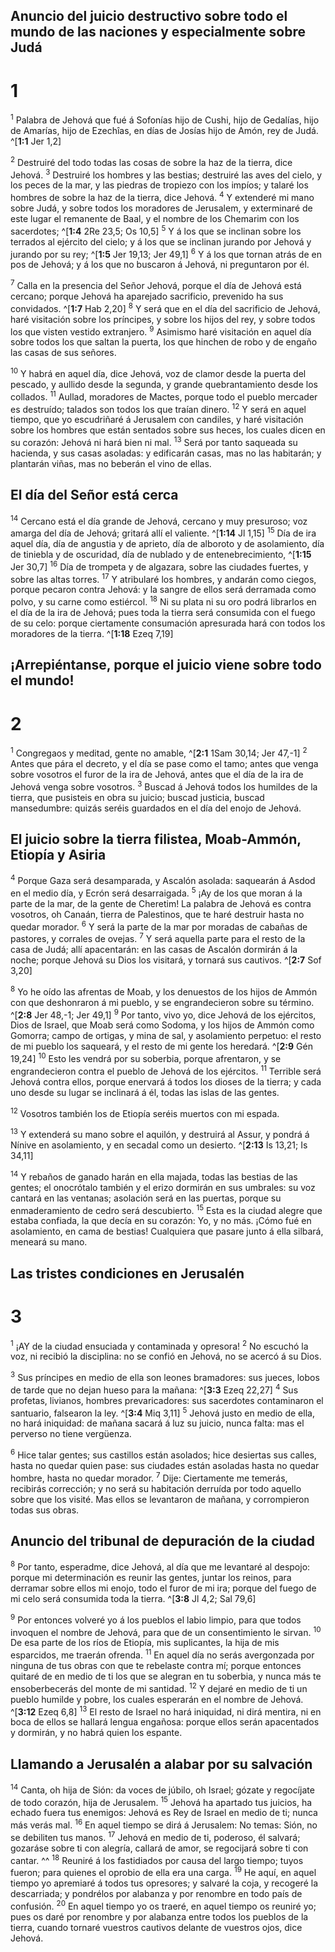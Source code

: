 ## Anuncio del juicio destructivo sobre todo el mundo de las naciones y especialmente sobre Judá
# 1 
<sup>1</sup> Palabra de Jehová que fué á Sofonías hijo de Cushi, hijo de Gedalías, hijo de Amarías, hijo de Ezechîas, en días de Josías hijo de Amón, rey de Judá. ^[**1:1** Jer 1,2] 


<sup>2</sup> Destruiré del todo todas las cosas de sobre la haz de la tierra, dice Jehová. <sup>3</sup> Destruiré los hombres y las bestias; destruiré las aves del cielo, y los peces de la mar, y las piedras de tropiezo con los impíos; y talaré los hombres de sobre la haz de la tierra, dice Jehová. <sup>4</sup> Y extenderé mi mano sobre Judá, y sobre todos los moradores de Jerusalem, y exterminaré de este lugar el remanente de Baal, y el nombre de los Chemarim con los sacerdotes; ^[**1:4** 2Re 23,5; Os 10,5] <sup>5</sup> Y á los que se inclinan sobre los terrados al ejército del cielo; y á los que se inclinan jurando por Jehová y jurando por su rey; ^[**1:5** Jer 19,13; Jer 49,1] <sup>6</sup> Y á los que tornan atrás de en pos de Jehová; y á los que no buscaron á Jehová, ni preguntaron por él. 
 

<sup>7</sup> Calla en la presencia del Señor Jehová, porque el día de Jehová está cercano; porque Jehová ha aparejado sacrificio, prevenido ha sus convidados. ^[**1:7** Hab 2,20] <sup>8</sup> Y será que en el día del sacrificio de Jehová, haré visitación sobre los príncipes, y sobre los hijos del rey, y sobre todos los que visten vestido extranjero. <sup>9</sup> Asimismo haré visitación en aquel día sobre todos los que saltan la puerta, los que hinchen de robo y de engaño las casas de sus señores. 


<sup>10</sup> Y habrá en aquel día, dice Jehová, voz de clamor desde la puerta del pescado, y aullido desde la segunda, y grande quebrantamiento desde los collados. <sup>11</sup> Aullad, moradores de Mactes, porque todo el pueblo mercader es destruído; talados son todos los que traían dinero. <sup>12</sup> Y será en aquel tiempo, que yo escudriñaré á Jerusalem con candiles, y haré visitación sobre los hombres que están sentados sobre sus heces, los cuales dicen en su corazón: Jehová ni hará bien ni mal. <sup>13</sup> Será por tanto saqueada su hacienda, y sus casas asoladas: y edificarán casas, mas no las habitarán; y plantarán viñas, mas no beberán el vino de ellas. 

## El día del Señor está cerca
<sup>14</sup> Cercano está el día grande de Jehová, cercano y muy presuroso; voz amarga del día de Jehová; gritará allí el valiente. ^[**1:14** Jl 1,15] <sup>15</sup> Día de ira aquel día, día de angustia y de aprieto, día de alboroto y de asolamiento, día de tiniebla y de oscuridad, día de nublado y de entenebrecimiento, ^[**1:15** Jer 30,7] <sup>16</sup> Día de trompeta y de algazara, sobre las ciudades fuertes, y sobre las altas torres. <sup>17</sup> Y atribularé los hombres, y andarán como ciegos, porque pecaron contra Jehová: y la sangre de ellos será derramada como polvo, y su carne como estiércol. <sup>18</sup> Ni su plata ni su oro podrá librarlos en el día de la ira de Jehová; pues toda la tierra será consumida con el fuego de su celo: porque ciertamente consumación apresurada hará con todos los moradores de la tierra. ^[**1:18** Ezeq 7,19] 
   

## ¡Arrepiéntanse, porque el juicio viene sobre todo el mundo!
# 2 
<sup>1</sup> Congregaos y meditad, gente no amable, ^[**2:1** 1Sam 30,14; Jer 47,-1] <sup>2</sup> Antes que pára el decreto, y el día se pase como el tamo; antes que venga sobre vosotros el furor de la ira de Jehová, antes que el día de la ira de Jehová venga sobre vosotros. <sup>3</sup> Buscad á Jehová todos los humildes de la tierra, que pusisteis en obra su juicio; buscad justicia, buscad mansedumbre: quizás seréis guardados en el día del enojo de Jehová. 


## El juicio sobre la tierra filistea, Moab-Ammón, Etiopía y Asiria
<sup>4</sup> Porque Gaza será desamparada, y Ascalón asolada: saquearán á Asdod en el medio día, y Ecrón será desarraigada. <sup>5</sup> ¡Ay de los que moran á la parte de la mar, de la gente de Cheretim! La palabra de Jehová es contra vosotros, oh Canaán, tierra de Palestinos, que te haré destruir hasta no quedar morador. <sup>6</sup> Y será la parte de la mar por moradas de cabañas de pastores, y corrales de ovejas. <sup>7</sup> Y será aquella parte para el resto de la casa de Judá; allí apacentarán: en las casas de Ascalón dormirán á la noche; porque Jehová su Dios los visitará, y tornará sus cautivos. ^[**2:7** Sof 3,20] 


<sup>8</sup> Yo he oído las afrentas de Moab, y los denuestos de los hijos de Ammón con que deshonraron á mi pueblo, y se engrandecieron sobre su término. ^[**2:8** Jer 48,-1; Jer 49,1] <sup>9</sup> Por tanto, vivo yo, dice Jehová de los ejércitos, Dios de Israel, que Moab será como Sodoma, y los hijos de Ammón como Gomorra; campo de ortigas, y mina de sal, y asolamiento perpetuo: el resto de mi pueblo los saqueará, y el resto de mi gente los heredará. ^[**2:9** Gén 19,24] <sup>10</sup> Esto les vendrá por su soberbia, porque afrentaron, y se engrandecieron contra el pueblo de Jehová de los ejércitos. <sup>11</sup> Terrible será Jehová contra ellos, porque enervará á todos los dioses de la tierra; y cada uno desde su lugar se inclinará á él, todas las islas de las gentes. 
 

<sup>12</sup> Vosotros también los de Etiopía seréis muertos con mi espada. 

<sup>13</sup> Y extenderá su mano sobre el aquilón, y destruirá al Assur, y pondrá á Nínive en asolamiento, y en secadal como un desierto. ^[**2:13** Is 13,21; Is 34,11] 


<sup>14</sup> Y rebaños de ganado harán en ella majada, todas las bestias de las gentes; el onocrótalo también y el erizo dormirán en sus umbrales: su voz cantará en las ventanas; asolación será en las puertas, porque su enmaderamiento de cedro será descubierto. <sup>15</sup> Esta es la ciudad alegre que estaba confiada, la que decía en su corazón: Yo, y no más. ¡Cómo fué en asolamiento, en cama de bestias! Cualquiera que pasare junto á ella silbará, meneará su mano. 

## Las tristes condiciones en Jerusalén
# 3 
<sup>1</sup> ¡AY de la ciudad ensuciada y contaminada y opresora! <sup>2</sup> No escuchó la voz, ni recibió la disciplina: no se confió en Jehová, no se acercó á su Dios. 

<sup>3</sup> Sus príncipes en medio de ella son leones bramadores: sus jueces, lobos de tarde que no dejan hueso para la mañana: ^[**3:3** Ezeq 22,27] <sup>4</sup> Sus profetas, livianos, hombres prevaricadores: sus sacerdotes contaminaron el santuario, falsearon la ley. ^[**3:4** Miq 3,11] <sup>5</sup> Jehová justo en medio de ella, no hará iniquidad: de mañana sacará á luz su juicio, nunca falta: mas el perverso no tiene vergüenza. 
 

<sup>6</sup> Hice talar gentes; sus castillos están asolados; hice desiertas sus calles, hasta no quedar quien pase: sus ciudades están asoladas hasta no quedar hombre, hasta no quedar morador. <sup>7</sup> Dije: Ciertamente me temerás, recibirás corrección; y no será su habitación derruída por todo aquello sobre que los visité. Mas ellos se levantaron de mañana, y corrompieron todas sus obras. 

## Anuncio del tribunal de depuración de la ciudad
<sup>8</sup> Por tanto, esperadme, dice Jehová, al día que me levantaré al despojo: porque mi determinación es reunir las gentes, juntar los reinos, para derramar sobre ellos mi enojo, todo el furor de mi ira; porque del fuego de mi celo será consumida toda la tierra. ^[**3:8** Jl 4,2; Sal 79,6] 


<sup>9</sup> Por entonces volveré yo á los pueblos el labio limpio, para que todos invoquen el nombre de Jehová, para que de un consentimiento le sirvan. <sup>10</sup> De esa parte de los ríos de Etiopía, mis suplicantes, la hija de mis esparcidos, me traerán ofrenda. <sup>11</sup> En aquel día no serás avergonzada por ninguna de tus obras con que te rebelaste contra mí; porque entonces quitaré de en medio de ti los que se alegran en tu soberbia, y nunca más te ensoberbecerás del monte de mi santidad. <sup>12</sup> Y dejaré en medio de ti un pueblo humilde y pobre, los cuales esperarán en el nombre de Jehová. ^[**3:12** Ezeq 6,8] <sup>13</sup> El resto de Israel no hará iniquidad, ni dirá mentira, ni en boca de ellos se hallará lengua engañosa: porque ellos serán apacentados y dormirán, y no habrá quien los espante. 


## Llamando a Jerusalén a alabar por su salvación
<sup>14</sup> Canta, oh hija de Sión: da voces de júbilo, oh Israel; gózate y regocíjate de todo corazón, hija de Jerusalem. <sup>15</sup> Jehová ha apartado tus juicios, ha echado fuera tus enemigos: Jehová es Rey de Israel en medio de ti; nunca más verás mal. <sup>16</sup> En aquel tiempo se dirá á Jerusalem: No temas: Sión, no se debiliten tus manos. <sup>17</sup> Jehová en medio de ti, poderoso, él salvará; gozaráse sobre ti con alegría, callará de amor, se regocijará sobre ti con cantar. ^^ <sup>18</sup> Reuniré á los fastidiados por causa del largo tiempo; tuyos fueron; para quienes el oprobio de ella era una carga. <sup>19</sup> He aquí, en aquel tiempo yo apremiaré á todos tus opresores; y salvaré la coja, y recogeré la descarriada; y pondrélos por alabanza y por renombre en todo país de confusión. <sup>20</sup> En aquel tiempo yo os traeré, en aquel tiempo os reuniré yo; pues os daré por renombre y por alabanza entre todos los pueblos de la tierra, cuando tornaré vuestros cautivos delante de vuestros ojos, dice Jehová. 